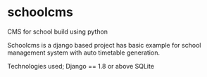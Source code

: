 # schoolcms
CMS for school build using python

Schoolcms is a django based project has basic example for school management system with auto timetable generation.

Technologies used;
Django == 1.8 or above
SQLite
